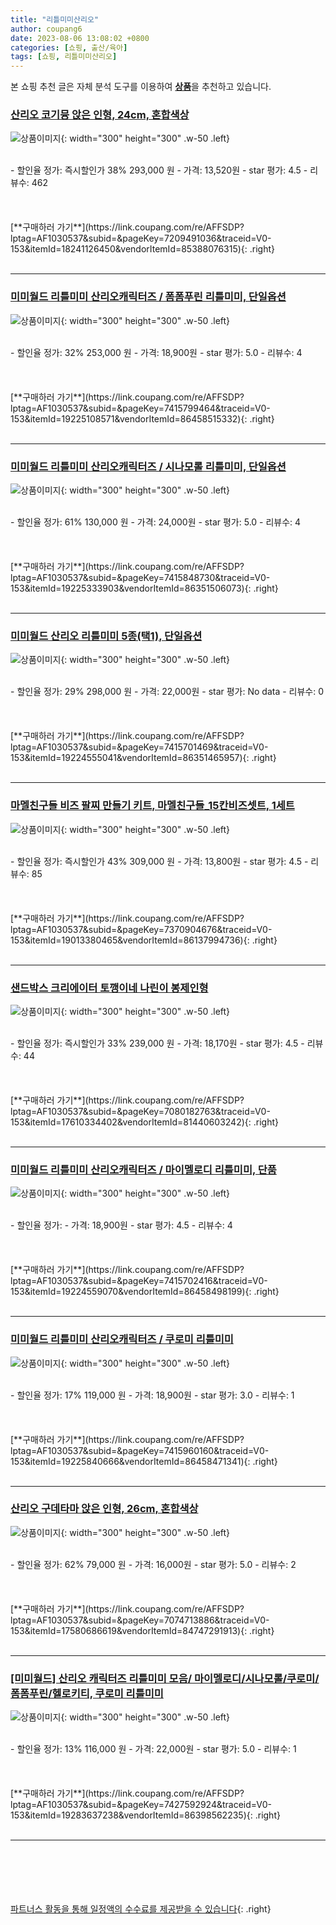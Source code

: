 ```yaml
---
title: "리틀미미산리오"
author: coupang6
date: 2023-08-06 13:08:02 +0800
categories: [쇼핑, 출산/육아]
tags: [쇼핑, 리틀미미산리오]
---
```


본 쇼핑 추천 글은 자체 분석 도구를 이용하여 [**상품**](https://link.coupang.com/a/bao1ui)을 추천하고 있습니다.

### [산리오 코기뮹 앉은 인형, 24cm, 혼합색상](https://link.coupang.com/re/AFFSDP?lptag=AF1030537&subid=&pageKey=7209491036&traceid=V0-153&itemId=18241126450&vendorItemId=85388076315)

![상품이미지](https://thumbnail7.coupangcdn.com/thumbnails/remote/230x230ex/image/retail/images/2023/03/20/10/7/5b90193f-adc3-409f-bbae-910c793fba43.jpg){: width="300" height="300" .w-50 .left}


<br>
- 할인율 정가: 즉시할인가 38%  293,000   원
- 가격: 13,520원
- star 평가: 4.5
- 리뷰수: 462
<br>
<br>
<br>
<br>
[**구매하러 가기**](https://link.coupang.com/re/AFFSDP?lptag=AF1030537&subid=&pageKey=7209491036&traceid=V0-153&itemId=18241126450&vendorItemId=85388076315){: .right}
<br>
<br>

---

### [미미월드 리틀미미 산리오캐릭터즈 / 폼폼푸린 리틀미미, 단일옵션](https://link.coupang.com/re/AFFSDP?lptag=AF1030537&subid=&pageKey=7415799464&traceid=V0-153&itemId=19225108571&vendorItemId=86458515332)

![상품이미지](https://thumbnail6.coupangcdn.com/thumbnails/remote/230x230ex/image/vendor_inventory/9245/ea06d64ff4f823b72e5de45d79d85a01f1c23335f1b45dfbd04c2d7254e7.jpg){: width="300" height="300" .w-50 .left}


<br>
- 할인율 정가: 32%  253,000   원
- 가격: 18,900원
- star 평가: 5.0
- 리뷰수: 4
<br>
<br>
<br>
<br>
[**구매하러 가기**](https://link.coupang.com/re/AFFSDP?lptag=AF1030537&subid=&pageKey=7415799464&traceid=V0-153&itemId=19225108571&vendorItemId=86458515332){: .right}
<br>
<br>

---

### [미미월드 리틀미미 산리오캐릭터즈 / 시나모롤 리틀미미, 단일옵션](https://link.coupang.com/re/AFFSDP?lptag=AF1030537&subid=&pageKey=7415848730&traceid=V0-153&itemId=19225333903&vendorItemId=86351506073)

![상품이미지](https://thumbnail6.coupangcdn.com/thumbnails/remote/230x230ex/image/vendor_inventory/cabb/9c0ff7a0a8b4ec88b0e7a7cbe95c460f239bc898d1e2bd10369e01df12db.jpg){: width="300" height="300" .w-50 .left}


<br>
- 할인율 정가: 61%  130,000   원
- 가격: 24,000원
- star 평가: 5.0
- 리뷰수: 4
<br>
<br>
<br>
<br>
[**구매하러 가기**](https://link.coupang.com/re/AFFSDP?lptag=AF1030537&subid=&pageKey=7415848730&traceid=V0-153&itemId=19225333903&vendorItemId=86351506073){: .right}
<br>
<br>

---

### [미미월드 산리오 리틀미미 5종(택1), 단일옵션](https://link.coupang.com/re/AFFSDP?lptag=AF1030537&subid=&pageKey=7415701469&traceid=V0-153&itemId=19224555041&vendorItemId=86351465957)

![상품이미지](https://thumbnail6.coupangcdn.com/thumbnails/remote/230x230ex/image/vendor_inventory/be19/3900f12e91dc99174de52da75ac661a3e4dd4a115f17fbd3eddba720e8b7.jpg){: width="300" height="300" .w-50 .left}


<br>
- 할인율 정가: 29%  298,000   원
- 가격: 22,000원
- star 평가: No data
- 리뷰수: 0
<br>
<br>
<br>
<br>
[**구매하러 가기**](https://link.coupang.com/re/AFFSDP?lptag=AF1030537&subid=&pageKey=7415701469&traceid=V0-153&itemId=19224555041&vendorItemId=86351465957){: .right}
<br>
<br>

---

### [마멜친구들 비즈 팔찌 만들기 키트, 마멜친구들_15칸비즈셋트, 1세트](https://link.coupang.com/re/AFFSDP?lptag=AF1030537&subid=&pageKey=7370904676&traceid=V0-153&itemId=19013380465&vendorItemId=86137994736)

![상품이미지](https://thumbnail8.coupangcdn.com/thumbnails/remote/230x230ex/image/vendor_inventory/0dd4/2f07012c0ea5f323a7b1616213d2b22aff3dd27bd06651132782ba99741b.jpeg){: width="300" height="300" .w-50 .left}


<br>
- 할인율 정가: 즉시할인가 43%  309,000   원
- 가격: 13,800원
- star 평가: 4.5
- 리뷰수: 85
<br>
<br>
<br>
<br>
[**구매하러 가기**](https://link.coupang.com/re/AFFSDP?lptag=AF1030537&subid=&pageKey=7370904676&traceid=V0-153&itemId=19013380465&vendorItemId=86137994736){: .right}
<br>
<br>

---

### [샌드박스 크리에이터 토깽이네 나린이 봉제인형](https://link.coupang.com/re/AFFSDP?lptag=AF1030537&subid=&pageKey=7080182763&traceid=V0-153&itemId=17610334402&vendorItemId=81440603242)

![상품이미지](https://thumbnail7.coupangcdn.com/thumbnails/remote/230x230ex/image/vendor_inventory/1442/b73ed710fd403ec46cc14d15c505793ffc58a34d969c53505e3eabbe52da.jpg){: width="300" height="300" .w-50 .left}


<br>
- 할인율 정가: 즉시할인가 33%  239,000   원
- 가격: 18,170원
- star 평가: 4.5
- 리뷰수: 44
<br>
<br>
<br>
<br>
[**구매하러 가기**](https://link.coupang.com/re/AFFSDP?lptag=AF1030537&subid=&pageKey=7080182763&traceid=V0-153&itemId=17610334402&vendorItemId=81440603242){: .right}
<br>
<br>

---

### [미미월드 리틀미미 산리오캐릭터즈 / 마이멜로디 리틀미미, 단품](https://link.coupang.com/re/AFFSDP?lptag=AF1030537&subid=&pageKey=7415702416&traceid=V0-153&itemId=19224559070&vendorItemId=86458498199)

![상품이미지](https://thumbnail10.coupangcdn.com/thumbnails/remote/230x230ex/image/vendor_inventory/3bf8/1526b9b87436cbb2f44dc7d7cf1d5950d502d9764c410acab3f06caa65b9.jpg){: width="300" height="300" .w-50 .left}


<br>
- 할인율 정가: 
- 가격: 18,900원
- star 평가: 4.5
- 리뷰수: 4
<br>
<br>
<br>
<br>
[**구매하러 가기**](https://link.coupang.com/re/AFFSDP?lptag=AF1030537&subid=&pageKey=7415702416&traceid=V0-153&itemId=19224559070&vendorItemId=86458498199){: .right}
<br>
<br>

---

### [미미월드 리틀미미 산리오캐릭터즈 / 쿠로미 리틀미미](https://link.coupang.com/re/AFFSDP?lptag=AF1030537&subid=&pageKey=7415960160&traceid=V0-153&itemId=19225840666&vendorItemId=86458471341)

![상품이미지](https://thumbnail8.coupangcdn.com/thumbnails/remote/230x230ex/image/vendor_inventory/6231/06012a9a1eb89fe1d8ef5265d18f4355bb62ba3a050070e527f34339ad8a.jpg){: width="300" height="300" .w-50 .left}


<br>
- 할인율 정가: 17%  119,000   원
- 가격: 18,900원
- star 평가: 3.0
- 리뷰수: 1
<br>
<br>
<br>
<br>
[**구매하러 가기**](https://link.coupang.com/re/AFFSDP?lptag=AF1030537&subid=&pageKey=7415960160&traceid=V0-153&itemId=19225840666&vendorItemId=86458471341){: .right}
<br>
<br>

---

### [산리오 구데타마 앉은 인형, 26cm, 혼합색상](https://link.coupang.com/re/AFFSDP?lptag=AF1030537&subid=&pageKey=7074713886&traceid=V0-153&itemId=17580686619&vendorItemId=84747291913)

![상품이미지](https://thumbnail9.coupangcdn.com/thumbnails/remote/230x230ex/image/retail/images/2023/01/18/10/0/493f085c-dd76-403c-92ea-aadb3b20da73.jpg){: width="300" height="300" .w-50 .left}


<br>
- 할인율 정가: 62%  79,000   원
- 가격: 16,000원
- star 평가: 5.0
- 리뷰수: 2
<br>
<br>
<br>
<br>
[**구매하러 가기**](https://link.coupang.com/re/AFFSDP?lptag=AF1030537&subid=&pageKey=7074713886&traceid=V0-153&itemId=17580686619&vendorItemId=84747291913){: .right}
<br>
<br>

---

### [[미미월드] 산리오 캐릭터즈 리틀미미 모음/ 마이멜로디/시나모롤/쿠로미/폼폼푸린/헬로키티, 쿠로미 리틀미미](https://link.coupang.com/re/AFFSDP?lptag=AF1030537&subid=&pageKey=7427592924&traceid=V0-153&itemId=19283637238&vendorItemId=86398562235)

![상품이미지](https://thumbnail10.coupangcdn.com/thumbnails/remote/230x230ex/image/vendor_inventory/3fc6/100982bc24b37f782b0202abae8311ef856f8f48516475a14ae89c7ad5da.jpg){: width="300" height="300" .w-50 .left}


<br>
- 할인율 정가: 13%  116,000   원
- 가격: 22,000원
- star 평가: 5.0
- 리뷰수: 1
<br>
<br>
<br>
<br>
[**구매하러 가기**](https://link.coupang.com/re/AFFSDP?lptag=AF1030537&subid=&pageKey=7427592924&traceid=V0-153&itemId=19283637238&vendorItemId=86398562235){: .right}
<br>
<br>

---
<br><br><br><br><br> [파트너스 활동을 통해 일정액의 수수료를 제공받을 수 있습니다](https://link.coupang.com/a/bao1ui){: .right}